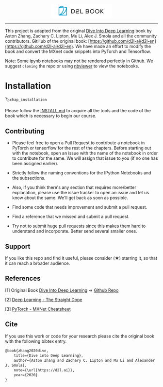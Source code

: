 <p align="center">
  <img width="40%" src="/img/book.png" />
</p>

-----------------------------------------------------------------------------------------------------------

This project is adapted from the original [Dive Into Deep Learning](https://d2l.ai) book by Aston Zhang, Zachary C. Lipton, Mu Li, Alex J. Smola and all the community contributors. GitHub of the original book: [https://github.com/d2l-ai/d2l-en](https://github.com/d2l-ai/d2l-en). We have made an effort to modify the book and convert the MXnet code snippets into PyTorch and Tensorflow.

Note: Some ipynb notebooks may not be rendered perfectly in Github. We suggest `cloning` the repo or using [nbviewer](https://nbviewer.jupyter.org/) to view the notebooks.

# Installation
:label:`chap_installation`

Please follow the [INSTALL.md](INSTALL.md) to acquire all the tools and the code of the book which is necessary to begin our course.

## Contributing

  * Please feel free to open a Pull Request to contribute a notebook in PyTorch or tensorflow for the rest of the chapters. Before starting     out with the notebook, open an issue with the name of the notebook in order to contribute for the same. We will assign         that issue to you (if no one has been assigned earlier).

  * Strictly follow the naming conventions for the IPython Notebooks and the subsections.

  * Also, if you think there's any section that requires more/better explanation, please use the issue tracker to 
    open an issue and let us know about the same. We'll get back as soon as possible.

  * Find some code that needs improvement and submit a pull request.

  * Find a reference that we missed and submit a pull request.

  * Try not to submit huge pull requests since this makes them hard to understand and incorporate. 
    Better send several smaller ones.


## Support 

If you like this repo and find it useful, please consider (★) starring it, so that it can reach a broader audience.


## References

[1] Original Book [Dive Into Deep Learning](https://d2l.ai) -> [Github Repo](https://github.com/d2l-ai/d2l-en)

[2] [Deep Learning - The Straight Dope](https://github.com/zackchase/mxnet-the-straight-dope)

[3] [PyTorch - MXNet Cheatsheet](https://github.com/zackchase/mxnet-the-straight-dope/blob/master/cheatsheets/pytorch_gluon.md)


## Cite
If you use this work or code for your research please cite the original book with the following bibtex entry.
```
@book{zhang2020dive,
    title={Dive into Deep Learning},
    author={Aston Zhang and Zachary C. Lipton and Mu Li and Alexander J. Smola},
    note={\url{https://d2l.ai}},
    year={2020}
}
```

